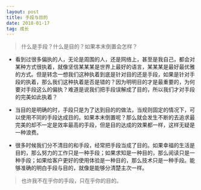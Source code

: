 ```yaml
---
layout: post
title: 手段与目的
date: 2018-01-17
tag: 成长
---
```

> 什么是手段？什么是目的？如果本末倒置会怎样？

- 看到过很多偏执的人，无论是周围的人，还是网络上，甚至是我自己，都会对某种方式很执着，就像坚信某某某是世界上最好的语言，某某某是最好最优雅的方式。但是转念一想我们这种执着到底是针对目的还是手段，如果是针对手段的执着，那么我们这种执着是否是错的？因为明明目的才是最重要的，为何要对手段这么的偏执？难道是说我们把手段误解成了目的，所以我们才对手段的完美如此执着？

- 当目的是明确的时，手段只是为了达到目的的做法，当规则固定的情况下，可以使用不同的手段达成目的。如果本末倒置呢？那么就会发生不断的去追求最完美的却不一定是效率最高的手段，但是目的达成的效果都一样，这样无疑是一种浪费。

- 很多时候我们分不清目的和手段，经常把手段当成了目的。如果幸福的生活是目的，那么努力的工作只是一种手段；如果求知是一种目的，那么阅读只是一种手段；如果给客户更好的使用体验是一种目的，那么技术只是一种手段。能够准确的明白手段与目的，就像是能够分清楚主次一样。

> 也许我不在乎你的手段，只在乎你的目的。



